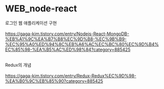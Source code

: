# WEB_node-react
로그인 웹 애플리케이션 구현 <br><br>
https://gaga-kim.tistory.com/entry/Nodejs-React-MongoDB-%EB%A1%9C%EA%B7%B8%EC%9D%B8-%EC%9B%B9-%EC%95%A0%ED%94%8C%EB%A6%AC%EC%BC%80%EC%9D%B4%EC%85%98-%EA%B5%AC%ED%98%84?category=885425 <br><br>

Redux의 개념 <br><br>
https://gaga-kim.tistory.com/entry/Redux-Redux%EC%9D%98-%EA%B0%9C%EB%85%90?category=885425
